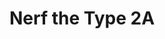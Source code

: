 ---
title: 'Nerf the Type 2A'
status: 'open'
type: 'annoyance'
game: 'bfv'
date_opened: ''
date_closed: ''
patch_opened: ''
patch_closed: ''
---